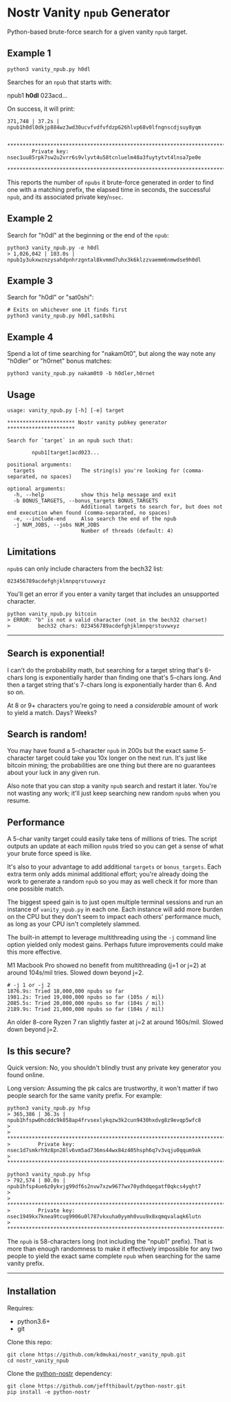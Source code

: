 # Nostr Vanity `npub` Generator

Python-based brute-force search for a given vanity `npub` target.


## Example 1
```
python3 vanity_npub.py h0dl
```

Searches for an `npub` that starts with:

npub1 <b>h0dl</b> 023acd...

On success, it will print:
```
371,748 | 37.2s | npub1h0dl0dkjp884wz3wd30ucvfvdfvfdzp626hlvp68v0lfngnscdjsuy8yqm

        ****************************************************************************
        Private key: nsec1uu85rpk7sw2u2vrr6s9vlyvt4u58tcnluelm48a3fuytytvt4lnsa7pe0e
        ****************************************************************************
```

This reports the number of `npubs` it brute-force generated in order to find one with a matching prefix, the elapsed time in seconds, the successful `npub`, and its associated private key/`nsec`.


## Example 2
Search for "h0dl" at the beginning or the end of the `npub`:
```
python3 vanity_npub.py -e h0dl
> 1,026,042 | 103.0s | npub1y3ukxwznzysahdpnhrzgntal8kvmmd7uhx3k6klzzvaemm6nmwdse9h0dl
```

## Example 3
Search for "h0dl" or "sat0shi":
```
# Exits on whichever one it finds first
python3 vanity_npub.py h0dl,sat0shi
```

## Example 4
Spend a lot of time searching for "nakam0t0", but along the way note any "h0dler" or "h0rnet" bonus matches:
```
python3 vanity_npub.py nakam0t0 -b h0dler,h0rnet
```

## Usage
```
usage: vanity_npub.py [-h] [-e] target

********************** Nostr vanity pubkey generator **********************

Search for `target` in an npub such that:

        npub1[target]acd023...

positional arguments:
  targets               The string(s) you're looking for (comma-separated, no spaces)

optional arguments:
  -h, --help            show this help message and exit
  -b BONUS_TARGETS, --bonus_targets BONUS_TARGETS
                        Additional targets to search for, but does not end execution when found (comma-separated, no spaces)
  -e, --include-end     Also search the end of the npub
  -j NUM_JOBS, --jobs NUM_JOBS
                        Number of threads (default: 4)
```

## Limitations
`npub`s can only include characters from the bech32 list:
```
023456789acdefghjklmnpqrstuvwxyz
```

You'll get an error if you enter a vanity target that includes an unsupported character.
```
python vanity_npub.py bitcoin
> ERROR: "b" is not a valid character (not in the bech32 charset)
>         bech32 chars: 023456789acdefghjklmnpqrstuvwxyz
```

---


## Search is exponential!
I can't do the probability math, but searching for a target string that's 6-chars long is exponentially harder than finding one that's 5-chars long. And then a target string that's 7-chars long is exponentially harder than 6. And so on.

At 8 or 9+ characters you're going to need a *considerable* amount of work to yield a match. Days? Weeks?


## Search is random!
You may have found a 5-character `npub` in 200s but the exact same 5-character target could take you 10x longer on the next run. It's just like bitcoin mining; the probabilities are one thing but there are no guarantees about your luck in any given run.

Also note that you can stop a vanity `npub` search and restart it later. You're not wasting any work; it'll just keep searching new random `npub`s when you resume.


## Performance
A 5-char vanity target could easily take tens of millions of tries. The script outputs an update at each million `npub`s tried so you can get a sense of what your brute force speed is like.

It's also to your advantage to add additional `targets` or `bonus_targets`. Each extra term only adds minimal additional effort; you're already doing the work to generate a random `npub` so you may as well check it for more than one possible match.

The biggest speed gain is to just open multiple terminal sessions and run an instance of `vanity_npub.py` in each one. Each instance will add more burden on the CPU but they don't seem to impact each others' performance much, as long as your CPU isn't completely slammed.

The built-in attempt to leverage multithreading using the `-j` command line option yielded only modest gains. Perhaps future improvements could make this more effective.

M1 Macbook Pro showed no benefit from multithreading (j=1 or j=2) at around 104s/mil tries. Slowed down beyond j=2.
```
# -j 1 or -j 2
1876.9s: Tried 18,000,000 npubs so far
1981.2s: Tried 19,000,000 npubs so far (105s / mil)
2085.5s: Tried 20,000,000 npubs so far (104s / mil)
2189.9s: Tried 21,000,000 npubs so far (104s / mil)
```

An older 8-core Ryzen 7 ran slightly faster at j=2 at around 160s/mil. Slowed down beyond j=2.



## Is this secure?
Quick version: No, you shouldn't blindly trust any private key generator you found online.

Long version: Assuming the pk calcs are trustworthy, it won't matter if two people search for the same vanity prefix. For example:

```
python3 vanity_npub.py hfsp
> 365,386 | 36.3s | npub1hfspw0hcddc9k058ap4frvsexlykqzw3k2cun9430hxdvg8z9evqp5wfc8
>
>         ****************************************************************************
>         Private key: nsec1d7smkrh9z8pn28lv6vm5ad736ms44wx84z405hsph6q7v3vqju0qqum9ak
>         ****************************************************************************

python3 vanity_npub.py hfsp
> 792,574 | 80.0s | npub1hfsp4ue6z0ykvjg99df6s2nvw7xzw9677wx70ydhdqegatf0qkcs4yqht7
>
>         ****************************************************************************
>         Private key: nsec1949kx7knea9tcug9906u0l787vkxuha0yymh0vuu9x8xqmqvalaqk6lutn
>         ****************************************************************************
```

The `npub` is 58-characters long (not including the "npub1" prefix). That is more than enough randomness to make it effectively impossible for any two people to yield the exact same complete `npub` when searching for the same vanity prefix.

---

## Installation
Requires:
* python3.6+
* git

Clone this repo:
```
git clone https://github.com/kdmukai/nostr_vanity_npub.git
cd nostr_vanity_npub
```

Clone the [python-nostr](https://github.com/jeffthibault/python-nostr) dependency:
```
git clone https://github.com/jeffthibault/python-nostr.git
pip install -e python-nostr
```
